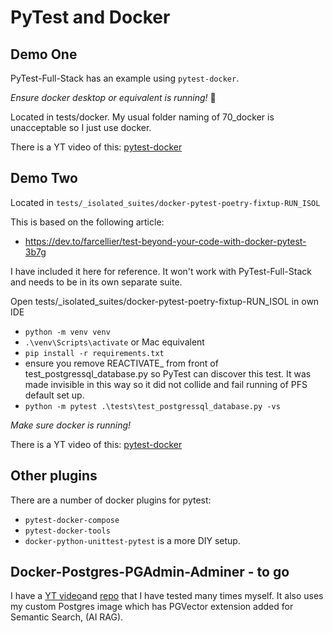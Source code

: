 # PyTest and Docker

## Demo One

PyTest-Full-Stack has an example using `pytest-docker`.

*Ensure docker desktop or equivalent is running!* 😬 

Located in tests/docker. My usual folder naming of 70_docker is unacceptable so I just use docker.

There is a YT video of this: [pytest-docker](https://youtu.be/43YKqEg49HI)

## Demo Two

Located in `tests/_isolated_suites/docker-pytest-poetry-fixtup-RUN_ISOL`

This is based on the following article: 

- https://dev.to/farcellier/test-beyond-your-code-with-docker-pytest-3b7g


I have included it here for reference. It won't work with PyTest-Full-Stack and needs to be in its own separate suite.

Open tests/_isolated_suites/docker-pytest-poetry-fixtup-RUN_ISOL in own IDE

- `python -m venv venv`
- `.\venv\Scripts\activate` or Mac equivalent
- `pip install -r requirements.txt`
- ensure you remove REACTIVATE_ from front of test_postgressql_database.py so PyTest can discover this test. It was made invisible in this way so it did not collide and fail running of PFS default set up.
- `python -m pytest .\tests\test_postgressql_database.py -vs`

*Make sure docker is running!*

There is a YT video of this: [pytest-docker](https://youtu.be/m80NeP_Jtp4)


## Other plugins

There are a number of docker plugins for pytest:

- `pytest-docker-compose`
- `pytest-docker-tools`
- `docker-python-unittest-pytest` is a more DIY setup.

## Docker-Postgres-PGAdmin-Adminer - to go

I have a [YT video](https://www.youtube.com/watch?v=mipRKPHwlBk )and [repo](https://github.com/Python-Test-Engineer/yt-docker-postgres-pgadmin-adminier-python-sql) that I have tested many times myself. It also uses my custom Postgres image which has PGVector extension added for Semantic Search, (AI RAG).
<br>


